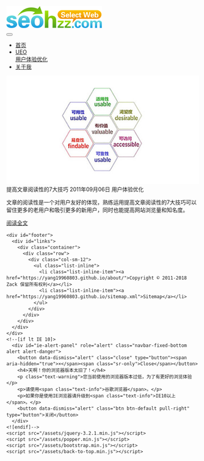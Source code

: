 
<!DOCTYPE html>
<html lang="zh">
  <head>
    <meta charset="utf-8">
    <meta http-equiv="X-UA-Compatible" content="IE=edge">
    <meta name="viewport" content="width=device-width, initial-scale=1.0">
    <title>Select Web-顺德SEO网络营销网站建设推广</title>
    <meta name="keywords" content="顺德SEO,顺德网站建设,顺德网站推广,顺德网络营销">
    <meta name="description" content="Select Web是分享顺德SEO、网站建设、网站推广和网络营销的博客，为企业提供专业的SEO、网站建设、网站推广和网络营销顾问服务。">
    <link rel="canonical" href="https://yang19960803.github.io/">
    <meta name="applicable-device" content="pc,mobile">
    <link rel="apple-touch-icon" href="https://yang19960803.github.io/images/assets/selectweb-icon.jpg">
    <meta name="apple-mobile-web-app-title" content="Select Web">
    <link href="/assets/bootstrap.min.css" rel="stylesheet">
    <link rel="stylesheet" href="https://maxcdn.bootstrapcdn.com/font-awesome/4.7.0/css/font-awesome.min.css"><!--不需要偷此css，保留此代码即可-->
    <link href="/assets/ada.css" rel="stylesheet">
  </head>
  <body>
    <div id="header">
      <div class="top"><a href="https://yang19960803.github.io"><img alt="Select Web Logo" src="/images/assets/selectweb-logo.png"></a></div>
      <nav class="navbar navbar-expand-lg navbar-light navbar-ada">
        <a class="navbar-brand" href="#"></a>
        <button class="navbar-toggler" type="button" data-toggle="collapse" data-target="#navbarsExample08" aria-controls="navbarsExample08" aria-expanded="false" aria-label="Toggle navigation">
          <span class="navbar-toggler-icon"></span>
        </button>
        <div class="collapse navbar-collapse justify-content-md-center" id="navbarsExample08">
          <ul class="navbar-nav">
            <li class="nav-item"><a class="nav-link" href="https://yang19960803.github.io">首页</a></li>
            <li class="dropdown">
              <a class="nav-link dropdown-toggle" href="#" id="ueo" data-toggle="dropdown" aria-haspopup="true" aria-expanded="false">UEO</a>
              <div class="dropdown-menu" aria-labelledby="ueo">
                <a class="dropdown-item" href="https://yang19960803.github.io/ueo/">用户体验优化</a>
              </div>
            </li>
            <li class="nav-item"><a class="nav-link" href="https://yang19960803.github.io/about/">关于我</a></li>
          </ul>
        </div>
      </nav>
    </div>
    <div id="posts" class="container">
  <div class="row">
    <section class="col-md-12">
      <div class="post big">
        <div class="row">
          <div class="col-md-6 media"><img class="img-fluid" src="/images/ueo/web-read-skill.jpg" alt="提高文章阅读性的7大技巧"></div>
          <div class="col-md-6 caption">
            <span class="post-title">提高文章阅读性的7大技巧</span>
            <span class="post-date">2011年09月06日</span>
            <span class="post-tag">用户体验优化</span>
            <p class="post-description">文章的阅读性是一个对用户友好的体现，熟练运用提高文章阅读性的7大技巧可以留住更多的老用户和吸引更多的新用户，同时也能提高网站浏览量和知名度。</p>
            <a class="btn btn-lg btn-success" href="https://yang19960803.github.io/ueo/web-read-skill.html"><i class="fa fa-search"></i> 阅读全文</a>
          </div>
        </div>
      </div>
    </section>
  </div>
</div>

    <div id="footer">
      <div id="links">
        <div class="container">
          <div class="row">
            <div class="col-sm-12">
              <ul class="list-inline">
                <li class="list-inline-item"><a href="https://yang19960803.github.io/about/">Copyright © 2011-2018 Zack 保留所有权利</a></li>
                <li class="list-inline-item"><a href="https://yang19960803.github.io/sitemap.xml">Sitemap</a></li>
              </ul>
            </div>
          </div>
        </div>
      </div>
    </div>
    <!--[if lt IE 10]> 
      <div id="ie-alert-panel" role="alert" class="navbar-fixed-bottom alert alert-danger">
        <button data-dismiss="alert" class="close" type="button"><span aria-hidden="true">×</span><span class="sr-only">Close</span></button>
        <h4>天啊！你的浏览器版本太旧了！</h4>
        <p class="text-warning">您当前使用的浏览器版本过低，为了有更好的浏览体验</p>
        <p>请使用<span class="text-info">谷歌浏览器</span>。</p>
        <p>如果你是使用IE浏览器请升级到<span class="text-info">IE10以上</span>。</p>
        <button data-dismiss="alert" class="btn btn-default pull-right" type="button">关闭</button>
      </div>
    <![endif]-->
    <script src="/assets/jquery-3.2.1.min.js"></script>
    <script src="/assets/popper.min.js"></script>
    <script src="/assets/bootstrap.min.js"></script>
    <script src="/assets/back-to-top.min.js"></script>
  </body>
</html>
